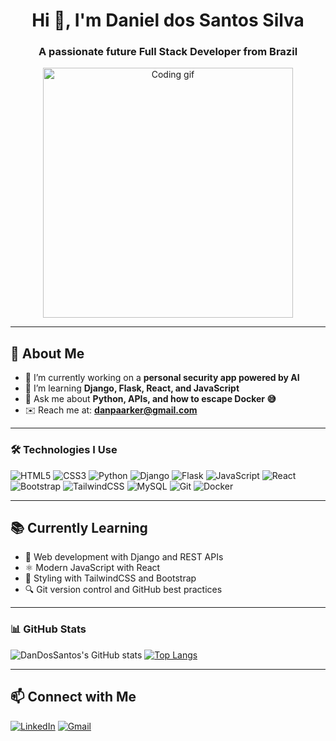 <h1 align="center">Hi 👋, I'm Daniel dos Santos Silva</h1>
<h3 align="center">A passionate future Full Stack Developer from Brazil</h3>

<p align="center">
  <img src="https://media.giphy.com/media/qgQUggAC3Pfv687qPC/giphy.gif" width="400" alt="Coding gif">
</p>

---

## 🧠 About Me

- 🔭 I’m currently working on a **personal security app powered by AI**
- 🌱 I’m learning **Django, Flask, React, and JavaScript**
- 💬 Ask me about **Python, APIs, and how to escape Docker 😅**
- ✉️ Reach me at: **danpaarker@gmail.com**

---

### 🛠️ Technologies I Use

![HTML5](https://img.shields.io/badge/HTML5-E34F26?style=for-the-badge&logo=html5&logoColor=white)
![CSS3](https://img.shields.io/badge/CSS3-1572B6?style=for-the-badge&logo=css3&logoColor=white)
![Python](https://img.shields.io/badge/Python-3776AB?style=for-the-badge&logo=python&logoColor=white)
![Django](https://img.shields.io/badge/Django-092E20?style=for-the-badge&logo=django&logoColor=white)
![Flask](https://img.shields.io/badge/Flask-000000?style=for-the-badge&logo=flask&logoColor=white)
![JavaScript](https://img.shields.io/badge/JavaScript-F7DF1E?style=for-the-badge&logo=javascript&logoColor=black)
![React](https://img.shields.io/badge/React-20232A?style=for-the-badge&logo=react&logoColor=61DAFB)
![Bootstrap](https://img.shields.io/badge/Bootstrap-7952B3?style=for-the-badge&logo=bootstrap&logoColor=white)
![TailwindCSS](https://img.shields.io/badge/Tailwind_CSS-38B2AC?style=for-the-badge&logo=tailwind-css&logoColor=white)
![MySQL](https://img.shields.io/badge/MySQL-4479A1?style=for-the-badge&logo=mysql&logoColor=white)
![Git](https://img.shields.io/badge/Git-F05032?style=for-the-badge&logo=git&logoColor=white)
![Docker](https://img.shields.io/badge/Docker-2496ED?style=for-the-badge&logo=docker&logoColor=white)

---

## 📚 Currently Learning

- 🔧 Web development with Django and REST APIs  
- ⚛️ Modern JavaScript with React  
- 🎨 Styling with TailwindCSS and Bootstrap  
- 🔍 Git version control and GitHub best practices

---

### 📊 GitHub Stats

![DanDosSantos's GitHub stats](https://github-readme-stats.vercel.app/api?username=DanDosSantos&show_icons=true&theme=radical)
[![Top Langs](https://github-readme-stats.vercel.app/api/top-langs/?username=DanDosSantos&layout=compact&theme=radical)](https://github.com/anuraghazra/github-readme-stats)

---

## 📫 Connect with Me

[![LinkedIn](https://img.shields.io/badge/LinkedIn-0077B5?style=for-the-badge&logo=linkedin&logoColor=white)](https://https://www.linkedin.com/in/dandossantos/)
[![Gmail](https://img.shields.io/badge/Gmail-D14836?style=for-the-badge&logo=gmail&logoColor=white)](mailto:danpaarker@gmail.com)
